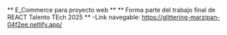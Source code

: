 
** E_Commerce para proyecto web **
** Forma parte del trabajo final de REACT Talento TEch 2025 **
-Link navegable: https://glittering-marzipan-04f2ee.netlify.app/
